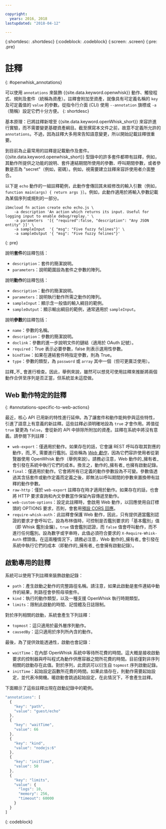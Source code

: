 ```yaml
---

copyright:
  years: 2016, 2018
lastupdated: "2018-04-12"

---
```


{:shortdesc: .shortdesc}
{:codeblock: .codeblock}
{:screen: .screen}
{:pre: .pre}

# 註釋
{: #openwhisk_annotations}

可以使用 `annotations` 來裝飾 {{site.data.keyword.openwhisk}} 動作、觸發程式、規則及套件（統稱為資產）。註釋會附加至資產，就像具有可定義名稱的 `key` 及可定義值的 `value` 的參數。從指令行介面 (CLI) 使用 `--annotation` 旗標或 `-a`（簡稱）設定它們十分方便。
{: shortdesc}

基本原理：已將註釋新增至 {{site.data.keyword.openWhisk_short}} 來容許進行實驗，而不需要變更基礎資產綱目。截至撰寫本文件之前，故意不定義所允許的 `annotations`。不過，因為註釋大多用來告知語意變更，所以開始記載註釋很重要。

到目前為止最常用的註釋是記載動作及套件。{{site.data.keyword.openwhisk_short}} 型錄中的許多套件都帶有註釋，例如，其動作所提供之功能的說明、套件連結期間所使用的參數、呼叫期間參數，或者參數是否為 "secret"（例如，密碼）。例如，視需要建立註釋來容許使用者介面整合。

以下是 `echo` 動作的一組註釋範例，此動作會傳回其未經修改的輸入引數（例如，`function main(args) { return args }`）。例如，此動作適用於將輸入參數記載為某個序列或規則的一部分。
```
ibmcloud fn action create echo echo.js \
    -a description 'An action which returns its input. Useful for logging input to enable debug/replay.' \
    -a parameters  '[{ "required":false, "description": "Any JSON entity" }]' \
    -a sampleInput  '{ "msg": "Five fuzzy felines"}' \
    -a sampleOutput '{ "msg": "Five fuzzy felines"}'
```
{: pre}

說明**套件**的註釋包括：

- `description`：套件的簡潔說明。
- `parameters`：說明範圍設為套件之參數的陣列。

說明**動作**的註釋包括：

- `description`：動作的簡潔說明。
- `parameters`：說明執行動作所需之動作的陣列。
- `sampleInput`：顯示含一般值的輸入綱目的範例。
- `sampleOutput`：顯示輸出綱目的範例，通常適用於 `sampleInput`。

說明**參數**的註釋包括：

- `name`：參數的名稱。
- `description`：參數的簡潔說明。
- `doclink`：參數的進一步說明文件的鏈結（適用於 OAuth 記號）。
- `required`：True 表示必要參數，false 則表示選用性參數。
- `bindTime`：如果在連結套件時指定參數，則為 True。
- `type`：參數的類型，為 `password` 或 `array` 其中一個（但可更廣泛使用）。

註釋_不_ 會進行檢查。因此，舉例來說，雖然可以想見可使用註釋來推斷將兩個動作合併至序列是否正當，但系統並未這麼做。

## Web 動作特定的註釋
{: #annotations-specific-to-web-actions}

最近，核心 API 已用新的特性進行延伸。為了讓套件和動作能夠參與這些特性，引進了語意上有意義的新註釋。這些註釋必須明確地設為 `true` 才會作用。將值從 `true` 變更為 `false`，會從新的 API 中排除所附加的資產。註釋在系統中將沒有意義。請參閱下列註釋：

- `web-export`：僅適用於動作。如果存在的話，它會讓 REST 呼叫存取其對應的動作，而_不_ 需要進行鑑別。這些稱為 [_Web 動作_](openwhisk_webactions.html)，因為它們容許使用者從瀏覽器使用 OpenWhisk 動作（舉例來說）。請務必注意，Web 動作的_擁有者_ 會引發在系統中執行它們的成本。換言之，動作的_擁有者_ 也擁有啟動記錄。
- `final`：僅適用於動作。它會將所有已定義的動作參數設為不可變。參數值透過其含括套件或動作定義而定義之後，即無法以呼叫期間的參數來置換帶有註釋的動作參數。
- `raw-http`：僅於 `web-export` 註釋存在時才適用於動作。如果存在的話，也會將 HTTP 要求查詢和內文參數當作保留內容傳遞至動作。
- `web-custom-options`：設定此註釋時，會啟用 Web 動作，以回應使用自訂標頭的 OPTIONS 要求，否則，會套用[預設 CORS 回應](openwhisk_webactions.html#options-requests)。
- `require-whisk-auth`：此註釋會保護 Web 動作，因此，只有提供適當鑑別認證的要求才會呼叫它。設為布林值時，可控制是否鑑別要求的「基本鑑別」值（即 Whisk 鑑別金鑰）。`true` 值會鑑別認證，而 `false` 值會呼叫動作，而不進行任何鑑別。設為數字或字串時，此值必須符合要求的 `X-Require-Whisk-Auth` 標頭值。在這兩種情況下，請務必注意，Web 動作的_擁有者_ 會引發在系統中執行它們的成本（即動作的_擁有者_ 也會擁有啟動記錄）。

## 啟動專用的註釋

系統可以使用下列註釋來裝飾啟動記錄：

- `path`：產生啟動之動作的完整路徑名稱。請注意，如果此啟動是套件連結中動作的結果，則路徑會參照母項套件。
- `kind`：執行的動作類型，以及一種支援 OpenWhisk 執行時期類型。
- `limits`：限制此啟動的時間、記憶體及日誌限制。

對於序列相關的啟動，系統會產生下列註釋：

- `topmost`：這只適用於最外層序列動作。
- `causedBy`：這只適用於序列所內含的動作。

最後，為了提供效能透通性，啟動也會記錄：

- `waitTime`：在內部 OpenWhisk 系統中等待所花費的時間。這大概是接收啟動要求的控制器與呼叫程式為動作供應容器之間所花費的時間。目前僅對非序列相關的啟動存在此值。對於序列，此資訊可以衍生自 `topmost` 序列啟動記錄。
- `initTime`：起始設定函數所花費的時間。如果此值存在，則動作需要起始設定，並代表冷開機。暖啟動會跳過起始設定，在此情況下，不會產生註釋。

下面顯示了這些註釋出現在啟動記錄中的範例。

```javascript
"annotations": [
  {
    "key": "path",
    "value": "guest/echo"
  },
  {
    "key": "waitTime",
    "value": 66
  },
  {
    "key": "kind",
    "value": "nodejs:6"
  },
  {
    "key": "initTime",
    "value": 50
  },
  {
    "key": "limits",
    "value": {
      "logs": 10,
      "memory": 256,
      "timeout": 60000
    }
  }
]
```
{: codeblock}
